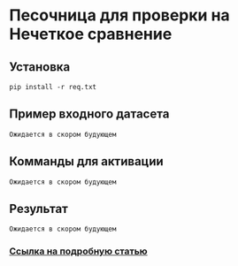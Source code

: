 # Песочница для проверки на Нечеткое сравнение

## Установка
```
pip install -r req.txt
```
## Пример входного датасета
```
Ожидается в скором будующем
```
## Комманды для активации
```
Ожидается в скором будующем
```
## Результат
```
Ожидается в скором будующем
```

### [Ссылка на подробную статью](https://habr.com/ru/articles/491448/)
